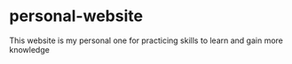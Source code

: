 # personal-website
This website is my personal one for practicing skills to learn and gain more knowledge

